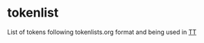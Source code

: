 # tokenlist
List of tokens following tokenlists.org format and being used in [TT](https://github.com/mraniki/tt)
